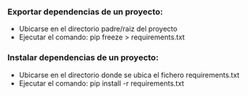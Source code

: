 ### Exportar dependencias de un proyecto:
* Ubicarse en el directorio padre/raiz del proyecto
* Ejecutar el comando:
    pip freeze > requirements.txt

### Instalar dependencias de un proyecto:
* Ubicarse en el directorio donde se ubica el fichero requirements.txt
* Ejecutar el comando:
    pip install -r requirements.txt
